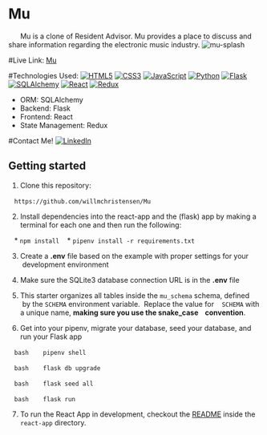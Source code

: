 # Mu
      
Mu is a clone of Resident Advisor. Mu provides a place to discuss and share information regarding the electronic music industry. 
![mu-splash](https://github.com/willmchristensen/Mu/assets/88559384/f8a3010c-e70b-420b-bcb7-bd7a27faf692)


#Live Link: 
[Mu](https://mu-zfwi.onrender.com)

#Technologies Used:
[![HTML5](https://img.shields.io/badge/HTML5-E34F26?style=flat&logo=html5&logoColor=white)](https://developer.mozilla.org/en-US/docs/Web/Guide/HTML/HTML5)
[![CSS3](https://img.shields.io/badge/CSS3-1572B6?style=flat&logo=css3&logoColor=white)](https://developer.mozilla.org/en-US/docs/Web/CSS)
[![JavaScript](https://img.shields.io/badge/JavaScript-F7DF1E?style=flat&logo=javascript&logoColor=black)](https://developer.mozilla.org/en-US/docs/Web/JavaScript)
[![Python](https://img.shields.io/badge/Python-3.9%2B-blue.svg)](https://www.python.org/downloads/release)
[![Flask](https://img.shields.io/badge/Flask-2.0%2B-brightgreen.svg)](https://palletsprojects.com/p/flask/)
[![SQLAlchemy](https://img.shields.io/badge/SQLAlchemy-1.4%2B-red.svg)](https://www.sqlalchemy.org/)
[![React](https://img.shields.io/badge/React-61DAFB?style=flat&logo=react&logoColor=white)](https://reactjs.org/)
[![Redux](https://img.shields.io/badge/Redux-764ABC?style=flat&logo=redux&logoColor=white)](https://redux.js.org/)

- ORM: SQLAlchemy
- Backend: Flask
- Frontend: React
- State Management: Redux

#Contact Me!
[![LinkedIn](https://img.shields.io/badge/LinkedIn-Connect-blue?style=flat-square&logo=linkedin&logoColor=white)](https://www.linkedin.com/in/will-christensen-85531317a/)

## Getting started
1. Clone this repository:

   ` https://github.com/willmchristensen/Mu `
   
2. Install dependencies into the react-app and the (flask) app by making a terminal for each one and then run the following:

   * `npm install`
   * `pipenv install -r requirements.txt`

3. Create a **.env** file based on the example with proper settings for your
   development environment

4. Make sure the SQLite3 database connection URL is in the **.env** file

5. This starter organizes all tables inside the `mu_schema` schema, defined
   by the `SCHEMA` environment variable.  Replace the value for
   `SCHEMA` with a unique name, **making sure you use the snake_case
   convention**.

6. Get into your pipenv, migrate your database, seed your database, and run your Flask app

   ```bash
   pipenv shell
   ```

   ```bash
   flask db upgrade
   ```

   ```bash
   flask seed all
   ```

   ```bash
   flask run
   ```

7. To run the React App in development, checkout the [README](./react-app/README.md) inside the `react-app` directory.

